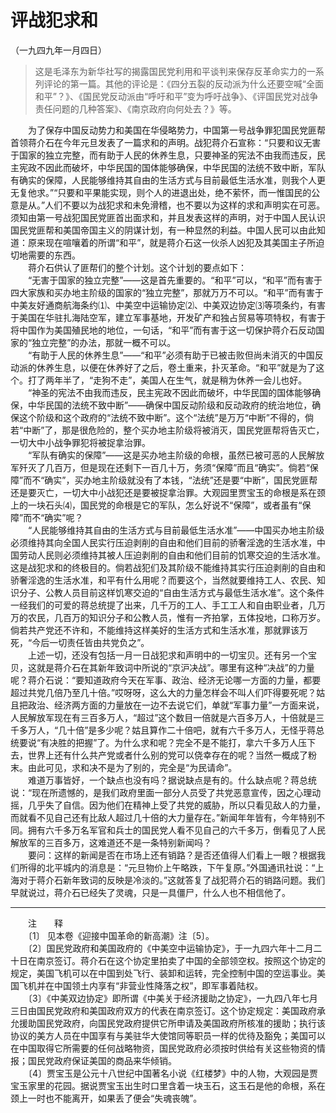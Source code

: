 # 评战犯求和  
（一九四九年一月四日）  
  
> 这是毛泽东为新华社写的揭露国民党利用和平谈判来保存反革命实力的一系列评论的第一篇。其他的评论是：《四分五裂的反动派为什么还要空喊“全面和平”？》、《国民党反动派由“呼吁和平”变为呼吁战争》、《评国民党对战争责任问题的几种答案》、《南京政府向何处去？》等。   
  
　　为了保存中国反动势力和美国在华侵略势力，中国第一号战争罪犯国民党匪帮首领蒋介石在今年元旦发表了一篇求和的声明。战犯蒋介石宣称：“只要和议无害于国家的独立完整，而有助于人民的休养生息，只要神圣的宪法不由我而违反，民主宪政不因此而破坏，中华民国的国体能够确保，中华民国的法统不致中断，军队有确实的保障，人民能够维持其自由的生活方式与目前最低生活水准，则我个人更无复他求。”“只要和平果能实现，则个人的进退出处，绝不萦怀，而一惟国民的公意是从。”人们不要以为战犯求和未免滑稽，也不要以为这样的求和声明实在可恶。须知由第一号战犯国民党匪首出面求和，并且发表这样的声明，对于中国人民认识国民党匪帮和美国帝国主义的阴谋计划，有一种显然的利益。中国人民可以由此知道：原来现在喧嚷着的所谓“和平”，就是蒋介石这一伙杀人凶犯及其美国主子所迫切地需要的东西。   
　　蒋介石供认了匪帮们的整个计划。这个计划的要点如下：   
　　“无害于国家的独立完整”——这是首先重要的。“和平”可以，“和平”而有害于四大家族和买办地主阶级的国家的“独立完整”，那就万万不可以。“和平”而有害于中美友好通商航海条约⑴、中美空中运输协定⑵、中美双边协定⑶等项条约，有害于美国在华驻扎海陆空军，建立军事基地，开发矿产和独占贸易等项特权，有害于将中国作为美国殖民地的地位，一句话，“和平”而有害于这一切保护蒋介石反动国家的“独立完整”的办法，那就一概不可以。   
　　“有助于人民的休养生息”——“和平”必须有助于已被击败但尚未消灭的中国反动派的休养生息，以便在休养好了之后，卷土重来，扑灭革命。“和平”就是为了这个。打了两年半了，“走狗不走”，美国人在生气，就是稍为休养一会儿也好。   
　　“神圣的宪法不由我而违反，民主宪政不因此而破坏，中华民国的国体能够确保，中华民国的法统不致中断”——确保中国反动阶级和反动政府的统治地位，确保这个阶级和这个政府的“法统不致中断”。这个“法统”是万万“中断”不得的，倘若“中断”了，那是很危险的，整个买办地主阶级将被消灭，国民党匪帮将告灭亡，一切大中小战争罪犯将被捉拿治罪。   
　　“军队有确实的保障”——这是买办地主阶级的命根，虽然已被可恶的人民解放军歼灭了几百万，但是现在还剩下一百几十万，务须“保障”而且“确实”。倘若“保障”而不“确实”，买办地主阶级就没有了本钱，“法统”还是要“中断”，国民党匪帮还是要灭亡，一切大中小战犯还是要被捉拿治罪。大观园里贾宝玉的命根是系在颈上的一块石头⑷，国民党的命根是它的军队，怎么好说不“保障”，或者虽有“保障”而不“确实”呢？   
　　“人民能够维持其自由的生活方式与目前最低生活水准”——中国买办地主阶级必须维持其向全国人民实行压迫剥削的自由和他们目前的骄奢淫逸的生活水准，中国劳动人民则必须维持其被人压迫剥削的自由和他们目前的饥寒交迫的生活水准。这是战犯求和的终极目的。倘若战犯们及其阶级不能维持其实行压迫剥削的自由和骄奢淫逸的生活水准，和平有什么用呢？而要这个，当然就要维持工人、农民、知识分子、公教人员目前这样饥寒交迫的“自由生活方式与最低生活水准”。这个条件一经我们的可爱的蒋总统提了出来，几千万的工人、手工工人和自由职业者，几万万的农民，几百万的知识分子和公教人员，惟有一齐拍掌，五体投地，口称万岁。倘若共产党还不许和，不能维持这样美好的生活方式和生活水准，那就罪该万死，“今后一切责任皆由共党负之”。   
　　上述一切，还没有包括一月一日战犯求和声明中的一切宝贝。还有另一个宝贝，这就是蒋介石在其新年致词中所说的“京沪决战”。哪里有这种“决战”的力量呢？蒋介石说：“要知道政府今天在军事、政治、经济无论哪一方面的力量，都要超过共党几倍乃至几十倍。”哎呀呀，这么大的力量怎样会不叫人们吓得要死呢？姑且把政治、经济两方面的力量放在一边不去说它们，单就“军事力量”一方面来说，人民解放军现在有三百多万人，“超过”这个数目一倍就是六百多万人，十倍就是三千多万人，“几十倍”是多少呢？姑且算作二十倍吧，就有六千多万人，无怪乎蒋总统要说“有决胜的把握”了。为什么求和呢？完全不是不能打，拿六千多万人压下去，世界上还有什么共产党或者什么别的党可以侥幸存在的呢？当然一概成了粉末。由此可见，求和决不是为了别的，完全是“为民请命”。   
　　难道万事皆好，一个缺点也没有吗？据说缺点是有的。什么缺点呢？蒋总统说：“现在所遗憾的，是我们政府里面一部分人员受了共党恶意宣传，因之心理动摇，几乎失了自信。因为他们在精神上受了共党的威胁，所以只看见敌人的力量，而就看不见自己还有比敌人超过几十倍的大力量存在。”新闻年年皆有，今年特别不同。拥有六千多万名军官和兵士的国民党人看不见自己的六千多万，倒看见了人民解放军的三百多万，这难道还不是一条特别新闻吗？   
　　要问：这样的新闻是否在市场上还有销路？是否还值得人们看上一眼？根据我们所得的北平城内的消息是：“元旦物价上午略跌，下午复原。”外国通讯社说：“上海对于蒋介石新年致词的反映是冷淡的。”这就答复了战犯蒋介石的销路问题。我们早就说过，蒋介石已经失了灵魂，只是一具僵尸，什么人也不相信他了。   
  
  
------------------  
　　注　　释   
　　〔1〕 见本卷《迎接中国革命的新高潮》注〔5〕。   
　　〔2〕国民党政府和美国政府的《中美空中运输协定》，于一九四六年十二月二十日在南京签订。蒋介石在这个协定里拍卖了中国的全部领空权。按照这个协定的规定，美国飞机可以在中国到处飞行、装卸和运转，完全控制中国的空运事业。美国飞机并在中国领土内享有“非营业性降落之权”，即军事着陆权。   
　　〔3〕《中美双边协定》即所谓《中美关于经济援助之协定》，一九四八年七月三日由国民党政府和美国政府双方的代表在南京签订。这个协定规定：美国政府承允援助国民党政府，向国民党政府提供它所申请及美国政府所核准的援助；执行该协议的美方人员在中国享有与美驻华大使馆同等职员一样的优待及豁免；美国可以在中国取得它所需要的任何战略物资，国民党政府必须按时供给有关这些物资的情报；国民党政府保证美国的商品来华倾销。   
　　〔4〕贾宝玉是公元十八世纪中国著名小说《红楼梦》中的人物，大观园是贾宝玉家里的花园。据说贾宝玉出生时口里含着一块玉石，这玉石是他的命根，系在颈上一时也不能离开，如果丢了便会“失魂丧魄”。   